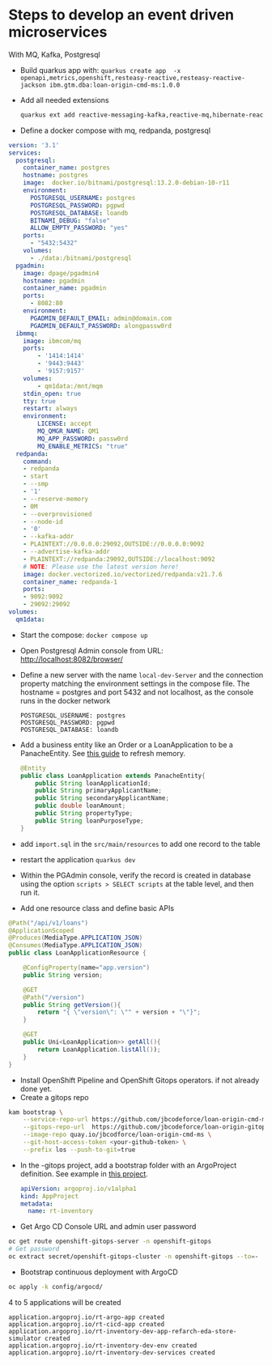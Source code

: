# Steps to develop an event driven microservices

With MQ, Kafka, Postgresql

* Build quarkus app with: `quarkus create app  -x openapi,metrics,openshift,resteasy-reactive,resteasy-reactive-jackson ibm.gtm.dba:loan-origin-cmd-ms:1.0.0`
* Add all needed extensions

  ```sh
  quarkus ext add reactive-messaging-kafka,reactive-mq,hibernate-reactive-panache,reactive-pg-client,rest-client-jackson
  ```
* Define a docker compose with mq, redpanda, postgresql

```yaml
version: '3.1'
services:
  postgresql:
    container_name: postgres
    hostname: postgres
    image:  docker.io/bitnami/postgresql:13.2.0-debian-10-r11
    environment:
      POSTGRESQL_USERNAME: postgres
      POSTGRESQL_PASSWORD: pgpwd
      POSTGRESQL_DATABASE: loandb
      BITNAMI_DEBUG: "false"
      ALLOW_EMPTY_PASSWORD: "yes"
    ports:
      - "5432:5432"
    volumes:
      - ./data:/bitnami/postgresql
  pgadmin:
    image: dpage/pgadmin4
    hostname: pgadmin
    container_name: pgadmin
    ports:
      - 8082:80
    environment:
      PGADMIN_DEFAULT_EMAIL: admin@domain.com
      PGADMIN_DEFAULT_PASSWORD: alongpassw0rd
  ibmmq:
    image: ibmcom/mq
    ports:
        - '1414:1414'
        - '9443:9443'
        - '9157:9157'
    volumes:
        - qm1data:/mnt/mqm
    stdin_open: true
    tty: true
    restart: always
    environment:
        LICENSE: accept
        MQ_QMGR_NAME: QM1
        MQ_APP_PASSWORD: passw0rd
        MQ_ENABLE_METRICS: "true"
  redpanda:
    command:
    - redpanda
    - start
    - --smp
    - '1'
    - --reserve-memory
    - 0M
    - --overprovisioned
    - --node-id
    - '0'
    - --kafka-addr
    - PLAINTEXT://0.0.0.0:29092,OUTSIDE://0.0.0.0:9092
    - --advertise-kafka-addr
    - PLAINTEXT://redpanda:29092,OUTSIDE://localhost:9092
    # NOTE: Please use the latest version here!
    image: docker.vectorized.io/vectorized/redpanda:v21.7.6
    container_name: redpanda-1
    ports:
    - 9092:9092
    - 29092:29092
volumes:
  qm1data:
```

* Start the compose: `docker compose up`
* Open Postgresql Admin console from URL: [http://localhost:8082/browser/](http://localhost:8082/browser/)
* Define a new server with the name `local-dev-Server` and the connection property matching the environment settings in the 
compose file. The hostname = postgres and port 5432 and not localhost, as the console runs in the docker network

    ```
    POSTGRESQL_USERNAME: postgres
    POSTGRESQL_PASSWORD: pgpwd
    POSTGRESQL_DATABASE: loandb
    ```

* Add a business entity like an Order or a LoanApplication to be a PanacheEntity. See [this guide](https://quarkus.io/guides/hibernate-reactive-panache) to refresh memory.

    ```java
    @Entity
    public class LoanApplication extends PanacheEntity{
        public String loanApplicationId;
        public String primaryApplicantName;
        public String secondaryApplicantName;
        public double loanAmount;
        public String propertyType;
        public String loanPurposeType;
    }
    ```
* add `import.sql` in the `src/main/resources` to add one record to the table
* restart the application `quarkus dev`
* Within the PGAdmin console, verify the record is created in database using the option `scripts > SELECT scripts` at the table level, and then run it.
* Add one resource class and define basic APIs

```java
@Path("/api/v1/loans")
@ApplicationScoped
@Produces(MediaType.APPLICATION_JSON)
@Consumes(MediaType.APPLICATION_JSON)
public class LoanApplicationResource {

    @ConfigProperty(name="app.version")
    public String version;

    @GET
    @Path("/version")
    public String getVersion(){
        return "{ \"version\": \"" + version + "\"}";
    }

    @GET
    public Uni<LoanApplication>> getAll(){
        return LoanApplication.listAll());
    }
}
```

* Install OpenShift Pipeline and OpenShift Gitops operators. if not already done yet.
* Create a gitops repo

```sh
kam bootstrap \
    --service-repo-url https://github.com/jbcodeforce/loan-origin-cmd-ms \
    --gitops-repo-url  https://github.com/jbcodeforce/loan-origin-gitops \
    --image-repo quay.io/jbcodforce/loan-origin-cmd-ms \
    --git-host-access-token <your-github-token> \
    --prefix los --push-to-git=true
```

* In the -gitops project, add a bootstrap folder with an ArgoProject definition. See example in [this project](https://raw.githubusercontent.com/jbcodeforce/rt-inventory-gitops/main/bootstrap/rt-inventory/argo-project.yaml).

  ```yaml
  apiVersion: argoproj.io/v1alpha1
  kind: AppProject
  metadata:
    name: rt-inventory
  ```

* Get Argo CD Console URL and admin user password

```sh
oc get route openshift-gitops-server -n openshift-gitops
# Get password
oc extract secret/openshift-gitops-cluster -n openshift-gitops --to=-
```

* Bootstrap continuous deployment with ArgoCD

```sh
oc apply -k config/argocd/
```

4 to 5 applications will be created

```
application.argoproj.io/rt-argo-app created
application.argoproj.io/rt-cicd-app created
application.argoproj.io/rt-inventory-dev-app-refarch-eda-store-simulator created
application.argoproj.io/rt-inventory-dev-env created
application.argoproj.io/rt-inventory-dev-services created
```

